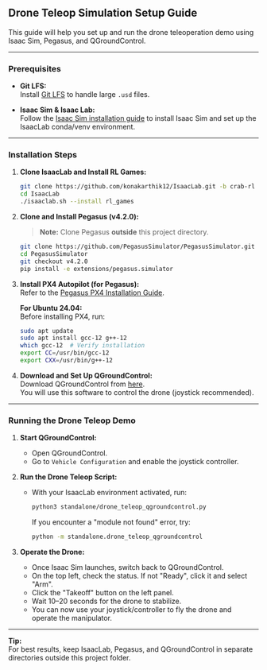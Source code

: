 ## Drone Teleop Simulation Setup Guide

This guide will help you set up and run the drone teleoperation demo using Isaac Sim, Pegasus, and QGroundControl.

---

### Prerequisites

- **Git LFS:**  
  Install [Git LFS](https://git-lfs.com/) to handle large `.usd` files.

- **Isaac Sim & Isaac Lab:**  
  Follow the [Isaac Sim installation guide](https://isaac-sim.github.io/IsaacLab/v1.4.0/source/setup/installation/pip_installation.html#installing-isaac-sim) to install Isaac Sim and set up the IsaacLab conda/venv environment.

---

### Installation Steps

1. **Clone IsaacLab and Install RL Games:**
    ```bash
    git clone https://github.com/konakarthik12/IsaacLab.git -b crab-rl
    cd IsaacLab
    ./isaaclab.sh --install rl_games
    ```

2. **Clone and Install Pegasus (v4.2.0):**
    > **Note:** Clone Pegasus **outside** this project directory.
    ```bash
    git clone https://github.com/PegasusSimulator/PegasusSimulator.git
    cd PegasusSimulator
    git checkout v4.2.0
    pip install -e extensions/pegasus.simulator
    ```

3. **Install PX4 Autopilot (for Pegasus):**  
   Refer to the [Pegasus PX4 Installation Guide](https://pegasussimulator.github.io/PegasusSimulator/source/setup/installation.html#installing-px4-autopilot).

   **For Ubuntu 24.04:**  
   Before installing PX4, run:
    ```bash
    sudo apt update
    sudo apt install gcc-12 g++-12
    which gcc-12  # Verify installation
    export CC=/usr/bin/gcc-12
    export CXX=/usr/bin/g++-12
    ```

4. **Download and Set Up QGroundControl:**  
   Download QGroundControl from [here](https://docs.qgroundcontrol.com/master/en/getting_started/download_and_install.html).  
   You will use this software to control the drone (joystick recommended).

---

### Running the Drone Teleop Demo

1. **Start QGroundControl:**
    - Open QGroundControl.
    - Go to `Vehicle Configuration` and enable the joystick controller.

2. **Run the Drone Teleop Script:**
    - With your IsaacLab environment activated, run:
      ```bash
      python3 standalone/drone_teleop_qgroundcontrol.py
      ```
      If you encounter a "module not found" error, try:
      ```bash
      python -m standalone.drone_teleop_qgroundcontrol
      ```

3. **Operate the Drone:**
    - Once Isaac Sim launches, switch back to QGroundControl.
    - On the top left, check the status. If not "Ready", click it and select "Arm".
    - Click the "Takeoff" button on the left panel.
    - Wait 10–20 seconds for the drone to stabilize.
    - You can now use your joystick/controller to fly the drone and operate the manipulator.

---

**Tip:**  
For best results, keep IsaacLab, Pegasus, and QGroundControl in separate directories outside this project folder.